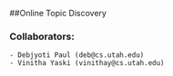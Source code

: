 ##Online Topic Discovery

### Collaborators:
    - Debjyoti Paul (deb@cs.utah.edu)
    - Vinitha Yaski (vinithay@cs.utah.edu)

